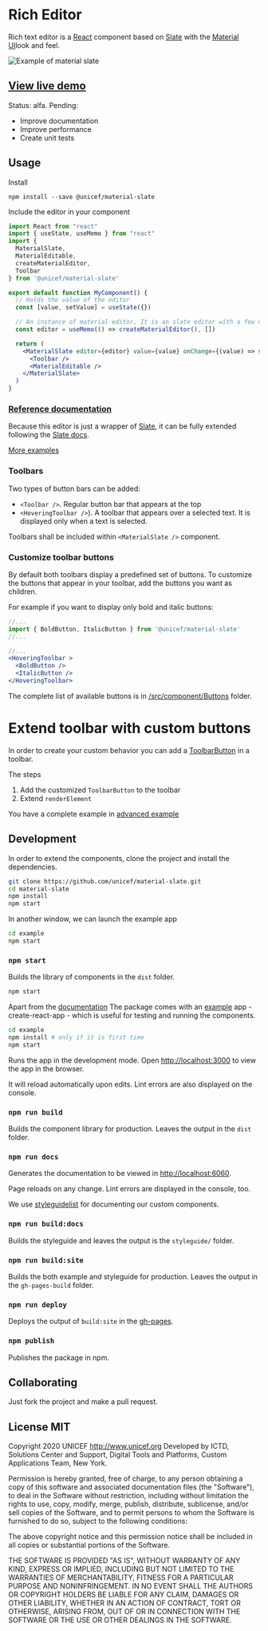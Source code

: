# Rich Editor
Rich text editor is a [React](https://reactjs.org) component based on [Slate](https://www.slatejs.org/examples/richtext) with the [Material UI](https://material-ui.com/)look and feel.


![Example of material slate](https://raw.githubusercontent.com/unicef/material-slate/master/example/material-slate.gif)

## [View live demo](https://unicef.github.io/material-slate/) 

Status: alfa.
Pending: 
- Improve documentation
- Improve performance
- Create unit tests

## Usage 

Install 
```
npm install --save @unicef/material-slate
```

Include the editor in your component

```jsx static
import React from "react"
import { useState, useMemo } from "react"
import {
  MaterialSlate,
  MaterialEditable,
  createMaterialEditor,
  Toolbar
} from '@unicef/material-slate' 

export default function MyComponent() {
  // Holds the value of the editor
  const [value, setValue] = useState({})

  // An instance of material editor. It is an slate editor with a few more functions
  const editor = useMemo(() => createMaterialEditor(), [])

  return (
    <MaterialSlate editor={editor} value={value} onChange={(value) => setValue(value)}>
      <Toolbar />
      <MaterialEditable />
    </MaterialSlate>
  )
}
```

### [Reference documentation](https://unicef.github.io/material-slate/docs/) 

Because this editor is just a wrapper of [Slate](https://github.com/ianstormtaylor/slate), it can be fully extended following the [Slate docs](https://docs.slatejs.org/).

[More examples](https://github.com/unicef/material-slate/tree/master/example/src)

### Toolbars
Two types of button bars can be added:
 - `<Toolbar />`. Regular button bar that appears at the top
 - `<HoveringToolbar />`). A toolbar that appears over a selected text. It is displayed only when a text is selected.

 Toolbars shall be included within `<MaterialSlate />` component.

### Customize toolbar buttons

By default both toolbars display a predefined set of buttons. To customize the buttons that appear in your toolbar, add the buttons you want as children.

For example if you want to display only bold and italic buttons: 
```jsx static
//...
import { BoldButton, ItalicButton } from '@unicef/material-slate'
//...

//...
<HoveringToolbar >
  <BoldButton />
  <ItalicButton />
</HoveringToolbar>
``` 

The complete list of available buttons is in [/src/component/Buttons](https://github.com/unicef/material-slate/tree/master/src/components/Buttons) folder.

# Extend toolbar with custom buttons
In order to create your custom behavior you can add a [ToolbarButton](https://unicef.github.io/material-slate/docs/#toolbarbutton) in a toolbar.

The steps 
1. Add the customized `ToolbarButton` to the toolbar
2. Extend `renderElement` 

You have a complete example in [advanced example](https://github.com/unicef/material-slate/blob/master/example/src/Advanced.js)


## Development
In order to extend the components, clone the project and install the dependencies.

```bash
git clone https://github.com/unicef/material-slate.git
cd material-slate
npm install
npm start
```

In another window, we can launch the example app
```bash
cd example
npm start
```

### `npm start`

Builds the library of components in the `dist` folder.

```bash
npm start
```

Apart from the [documentation](https://unicef.github.io/material-slate/) The package comes with an [example](https://github.com/unicef/material-ui-texteditor/tree/master/example) app - create-react-app - which is useful for testing and running the components.

```bash
cd example
npm install # only if it is first time
npm start
```

Runs the app in the development mode. Open [http://localhost:3000](http://localhost:3000) to view the app in the browser.

It will reload automatically upon edits. Lint errors are also displayed on the console.

### `npm run build`

Builds the component library for production. Leaves the output in the `dist` folder.

### `npm run docs`

Generates the documentation to be viewed in [http://localhost:6060](http://localhost:6060).

Page reloads on any change. Lint errors are displayed in the console, too.

We use [styleguidelist](https://react-styleguidist.js.org/) for documenting our custom components.

### `npm run build:docs`

Builds the styleguide and leaves the output is the `styleguide/` folder.

### `npm run build:site`

Builds the both example and styleguide for production. Leaves the output in the `gh-pages-build` folder.

### `npm run deploy`

Deploys the output of `build:site` in the [gh-pages](https://unicef.github.io/material-slate/).

### `npm publish`

Publishes the package in npm.

## Collaborating

Just fork the project and make a pull request.

## License MIT
Copyright 2020 UNICEF http://www.unicef.org 
Developed by ICTD, Solutions Center and Support, Digital Tools and Platforms, Custom Applications Team, New York.

Permission is hereby granted, free of charge, to any person obtaining a copy of this software and associated documentation files (the "Software"), to deal in the Software without restriction, including without limitation the rights to use, copy, modify, merge, publish, distribute, sublicense, and/or sell copies of the Software, and to permit persons to whom the Software is furnished to do so, subject to the following conditions:

The above copyright notice and this permission notice shall be included in all copies or substantial portions of the Software.

THE SOFTWARE IS PROVIDED "AS IS", WITHOUT WARRANTY OF ANY KIND, EXPRESS OR IMPLIED, INCLUDING BUT NOT LIMITED TO THE WARRANTIES OF MERCHANTABILITY, FITNESS FOR A PARTICULAR PURPOSE AND NONINFRINGEMENT. IN NO EVENT SHALL THE AUTHORS OR COPYRIGHT HOLDERS BE LIABLE FOR ANY CLAIM, DAMAGES OR OTHER LIABILITY, WHETHER IN AN ACTION OF CONTRACT, TORT OR OTHERWISE, ARISING FROM, OUT OF OR IN CONNECTION WITH THE SOFTWARE OR THE USE OR OTHER DEALINGS IN THE SOFTWARE.
